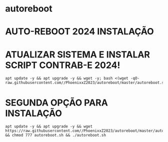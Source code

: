 # autoreboot

# AUTO-REBOOT 2024 INSTALAÇÃO

# ATUALIZAR SISTEMA E INSTALAR SCRIPT CONTRAB-E 2024!

````
apt update -y && apt upgrade -y && wget -y; bash <(wget -qO- raw.githubusercontent.com//PhoenixxZ2023/autoreboot/master/autoreboot.sh)
````

# SEGUNDA OPÇÃO PARA INSTALAÇÃO

````
apt update -y && apt upgrade -y && wget https://raw.githubusercontent.com//PhoenixxZ2023/autoreboot/master/autoreboot.sh && chmod 777 autoreboot.sh && ./autoreboot.sh
````


# ########################################################################################################################

